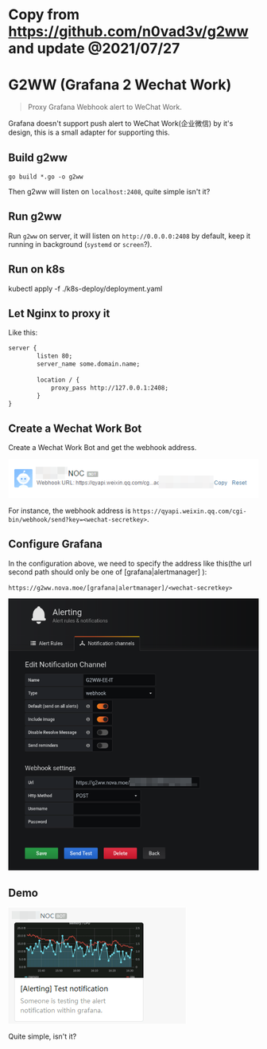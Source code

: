 # Copy from https://github.com/n0vad3v/g2ww and update @2021/07/27

# G2WW (Grafana 2 Wechat Work)
> Proxy Grafana Webhook alert to WeChat Work.

Grafana doesn't support push alert to WeChat Work(企业微信) by it's design, this is a small adapter for supporting this.


## Build g2ww

```
go build *.go -o g2ww
```

Then g2ww will listen on `localhost:2408`, quite simple isn't it?

## Run g2ww

Run `g2ww` on server, it will listen on `http://0.0.0.0:2408` by default, keep it running in background (`systemd` or `screen`?).

## Run on k8s

kubectl apply -f ./k8s-deploy/deployment.yaml

## Let Nginx to proxy it

Like this:

```
server {
        listen 80;
        server_name some.domain.name;

        location / {
            proxy_pass http://127.0.0.1:2408;
        }
}
```

## Create a Wechat Work Bot

Create a Wechat Work Bot and get the webhook address.

![](./img/ww-bot.png)

For instance, the webhook address is `https://qyapi.weixin.qq.com/cgi-bin/webhook/send?key=<wechat-secretkey>`.

## Configure Grafana

In the configuration above, we need to specify the address like this(the url second path should only be one of [grafana|alertmanager] ):

`https://g2ww.nova.moe/[grafana|alertmanager]/<wechat-secretkey>`

![](./img/grafana.png)

## Demo

![](./img/demo.png)

Quite simple, isn't it?
